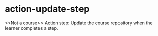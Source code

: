 # action-update-step
&lt;&lt;Not a course>> Action step: Update the course repository when the learner completes a step.
